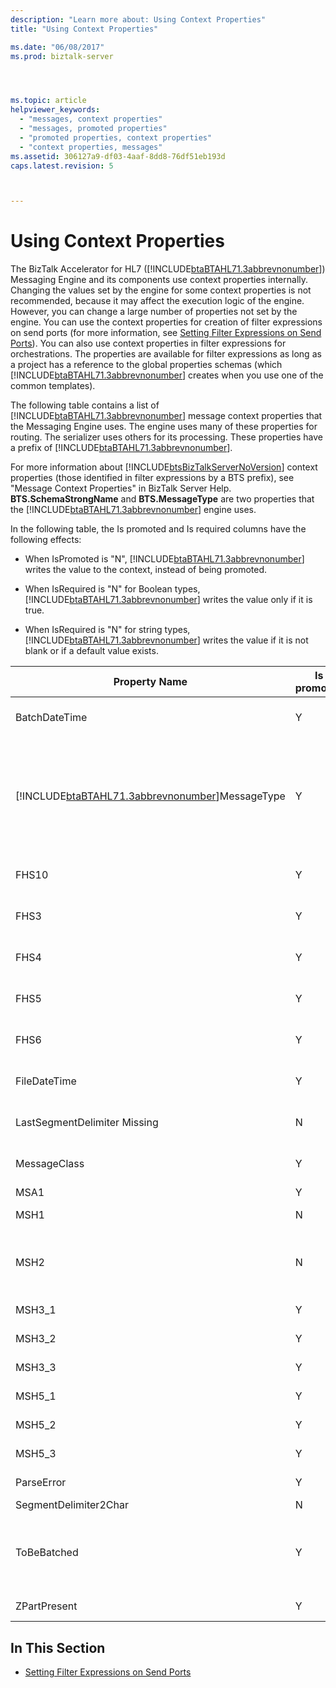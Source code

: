 ```yaml
---
description: "Learn more about: Using Context Properties"
title: "Using Context Properties"

ms.date: "06/08/2017"
ms.prod: biztalk-server




ms.topic: article
helpviewer_keywords: 
  - "messages, context properties"
  - "messages, promoted properties"
  - "promoted properties, context properties"
  - "context properties, messages"
ms.assetid: 306127a9-df03-4aaf-8dd8-76df51eb193d
caps.latest.revision: 5



---
```

# Using Context Properties
The BizTalk Accelerator for HL7 ([!INCLUDE[btaBTAHL71.3abbrevnonumber](../../includes/btabtahl71-3abbrevnonumber-md.md)]) Messaging Engine and its components use context properties internally. Changing the values set by the engine for some context properties is not recommended, because it may affect the execution logic of the engine. However, you can change a large number of properties not set by the engine. You can use the context properties for creation of filter expressions on send ports (for more information, see [Setting Filter Expressions on Send Ports](../../adapters-and-accelerators/accelerator-hl7/setting-filter-expressions-on-send-ports.md)). You can also use context properties in filter expressions for orchestrations. The properties are available for filter expressions as long as a project has a reference to the global properties schemas (which [!INCLUDE[btaBTAHL71.3abbrevnonumber](../../includes/btabtahl71-3abbrevnonumber-md.md)] creates when you use one of the common templates).  
  
 The following table contains a list of [!INCLUDE[btaBTAHL71.3abbrevnonumber](../../includes/btabtahl71-3abbrevnonumber-md.md)] message context properties that the Messaging Engine uses. The engine uses many of these properties for routing. The serializer uses others for its processing. These properties have a prefix of [!INCLUDE[btaBTAHL71.3abbrevnonumber](../../includes/btabtahl71-3abbrevnonumber-md.md)].  
  
 For more information about [!INCLUDE[btsBizTalkServerNoVersion](../../includes/btsbiztalkservernoversion-md.md)] context properties (those identified in filter expressions by a BTS prefix), see "Message Context Properties" in BizTalk Server Help. **BTS.SchemaStrongName** and **BTS.MessageType** are two properties that the [!INCLUDE[btaBTAHL71.3abbrevnonumber](../../includes/btabtahl71-3abbrevnonumber-md.md)] engine uses.  
  
 In the following table, the Is promoted and Is required columns have the following effects:  
  
- When IsPromoted is "N", [!INCLUDE[btaBTAHL71.3abbrevnonumber](../../includes/btabtahl71-3abbrevnonumber-md.md)] writes the value to the context, instead of being promoted.  
  
- When IsRequired is "N" for Boolean types, [!INCLUDE[btaBTAHL71.3abbrevnonumber](../../includes/btabtahl71-3abbrevnonumber-md.md)] writes the value only if it is true.  
  
- When IsRequired is "N" for string types, [!INCLUDE[btaBTAHL71.3abbrevnonumber](../../includes/btabtahl71-3abbrevnonumber-md.md)] writes the value if it is not blank or if a default value exists.  
  
|                                           Property Name                                            | Is promoted | Is required |                                                                                                                                                                      Notes                                                                                                                                                                       |
|----------------------------------------------------------------------------------------------------|-------------|-------------|--------------------------------------------------------------------------------------------------------------------------------------------------------------------------------------------------------------------------------------------------------------------------------------------------------------------------------------------------|
|                                           BatchDateTime                                            |      Y      |      N      |                                                                                                [!INCLUDE[btaBTAHL71.3abbrevnonumber](../../includes/btabtahl71-3abbrevnonumber-md.md)] promotes this property when it processes a batch message.                                                                                                 |
| [!INCLUDE[btaBTAHL71.3abbrevnonumber](../../includes/btabtahl71-3abbrevnonumber-md.md)]MessageType |      Y      |      Y      | The serializer uses this property to distinguish single and batched messages. The HL7 disassembler sets it only for batch messages. The property indicates whether the message is a single message, an inbound batch message, or an outbound batch message. If the serializer does not find it, it assumes that the message is a single message. |
|                                               FHS10                                                |      Y      |      N      |                                                                                                [!INCLUDE[btaBTAHL71.3abbrevnonumber](../../includes/btabtahl71-3abbrevnonumber-md.md)] promotes this property when it processes a batch message.                                                                                                 |
|                                                FHS3                                                |      Y      |      N      |                                                                                                [!INCLUDE[btaBTAHL71.3abbrevnonumber](../../includes/btabtahl71-3abbrevnonumber-md.md)] promotes this property when it processes a batch message.                                                                                                 |
|                                                FHS4                                                |      Y      |      N      |                                                                                                [!INCLUDE[btaBTAHL71.3abbrevnonumber](../../includes/btabtahl71-3abbrevnonumber-md.md)] promotes this property when it processes a batch message.                                                                                                 |
|                                                FHS5                                                |      Y      |      N      |                                                                                                [!INCLUDE[btaBTAHL71.3abbrevnonumber](../../includes/btabtahl71-3abbrevnonumber-md.md)] promotes this property when it processes a batch message.                                                                                                 |
|                                                FHS6                                                |      Y      |      N      |                                                                                                [!INCLUDE[btaBTAHL71.3abbrevnonumber](../../includes/btabtahl71-3abbrevnonumber-md.md)] promotes this property when it processes a batch message.                                                                                                 |
|                                            FileDateTime                                            |      Y      |      N      |                                                                                                [!INCLUDE[btaBTAHL71.3abbrevnonumber](../../includes/btabtahl71-3abbrevnonumber-md.md)] promotes this property when it processes a batch message.                                                                                                 |
|                                    LastSegmentDelimiter Missing                                    |      N      |      N      |                                                                                                [!INCLUDE[btaBTAHL71.3abbrevnonumber](../../includes/btabtahl71-3abbrevnonumber-md.md)] promotes this property when it processes a batch message.                                                                                                 |
|                                            MessageClass                                            |      Y      |      Y      |                                                                                                                  Contains either **MessageClass2X** or **MessageClass2Xml** to distinguish between the two classes of messages.                                                                                                                  |
|                                                MSA1                                                |      Y      |      Y      |                                                                                                                                                        Applicable only for ACK messages.                                                                                                                                                         |
|                                                MSH1                                                |      N      |      Y      |                                                                                                                                   The field containing the field separator. The serializer uses this property.                                                                                                                                   |
|                                                MSH2                                                |      N      |      Y      |                                                                                    The serializer uses this property. The field containing the encoding characters (component separator, repetition separator, escape character, and subcomponent separator).                                                                                    |
|                                               MSH3_1                                               |      Y      |      N      |                                                                                                                                              The first component of the sending application field.                                                                                                                                               |
|                                               MSH3_2                                               |      Y      |      N      |                                                                                                                                              The second component of the sending application field.                                                                                                                                              |
|                                               MSH3_3                                               |      Y      |      N      |                                                                                                                                              The third component of the sending application field.                                                                                                                                               |
|                                               MSH5_1                                               |      Y      |      N      |                                                                                                                                             The first component of the receiving application field.                                                                                                                                              |
|                                               MSH5_2                                               |      Y      |      N      |                                                                                                                                             The second component of the receiving application field.                                                                                                                                             |
|                                               MSH5_3                                               |      Y      |      N      |                                                                                                                                             The third component of the receiving application field.                                                                                                                                              |
|                                             ParseError                                             |      Y      |      Y      |                                                                                                                                                 Indicates that an error occurred during parsing.                                                                                                                                                 |
|                                       SegmentDelimiter2Char                                        |      N      |      N      |                                                                                                                                                      The character that delimits segments.                                                                                                                                                       |
|                                            ToBeBatched                                             |      Y      |      N      |                       When set to false, [!INCLUDE[btaBTAHL71.3abbrevnonumber](../../includes/btabtahl71-3abbrevnonumber-md.md)] does not buffer the message to be batched later; otherwise, [!INCLUDE[btaBTAHL71.3abbrevnonumber](../../includes/btabtahl71-3abbrevnonumber-md.md)] sends the message as part of a batch.                       |
|                                            ZPartPresent                                            |      Y      |      N      |                                                                                                                                              Indicates whether an undeclared Z segment is present.                                                                                                                                               |
  
## In This Section  
  
-   [Setting Filter Expressions on Send Ports](../../adapters-and-accelerators/accelerator-hl7/setting-filter-expressions-on-send-ports.md)
